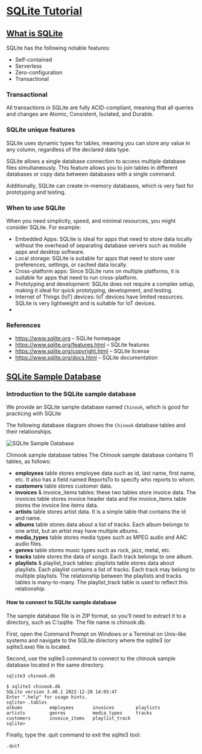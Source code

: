 # [SQLite Tutorial](https://www.sqlitetutorial.net/)

## [What is SQLite](https://www.sqlitetutorial.net/what-is-sqlite/)

SQLite has the following notable features:

* Self-contained
* Serverless
* Zero-configuration
* Transactional

### Transactional
All transactions in SQLite are fully ACID-compliant, meaning that all queries and changes are Atomic, Consistent, Isolated, and Durable.

### SQLite unique features

SQLite uses dynamic types for tables, meaning you can store any value in any column, regardless of the declared data type.

SQLite allows a single database connection to access multiple database files simultaneously. This feature allows you to join tables in different databases or copy data between databases with a single command.

Additionally, SQLite can create in-memory databases, which is very fast for prototyping and testing.

### When to use SQLite
When you need simplicity, speed, and minimal resources, you might consider SQLite. For example:

* Embedded Apps: SQLite is ideal for apps that need to store data locally without the overhead of separating database servers such as mobile apps and desktop software.
* Local storage: SQLite is suitable for apps that need to store user preferences, settings, or cached data locally.
* Cross-platform apps: Since SQLite runs on multiple platforms, it is suitable for apps that need to run cross-platform.
* Prototyping and development: SQLite does not require a complex setup, making it ideal for quick prototyping, development, and testing.
* Internet of Things (IoT) devices: IoT devices have limited resources. SQLite is very lightweight and is suitable for IoT devices.
* 
### References

* https://www.sqlite.org – SQLite homepage
* https://www.sqlite.org/features.html – SQLite features
* https://www.sqlite.org/copyright.html – SQLite license
* https://www.sqlite.org/docs.html – SQLite documentation

## [SQLite Sample Database](https://www.sqlitetutorial.net/sqlite-sample-database/)

### Introduction to the SQLite sample database

We provide an SQLite sample database named `Chinook`, which is good for practicing with SQLite

The following database diagram shows the `Chinook` database tables and their relationships.

![SQLite Sample Database](https://www.sqlitetutorial.net/wp-content/uploads/2015/11/sqlite-sample-database-color.jpg)

Chinook sample database tables
The Chinook sample database contains 11 tables, as follows:

 * **employees** table stores employee data such as id, last name, first name, etc. It also has a field named ReportsTo to specify who reports to whom.
 * **customers** table stores customer data.
 * **invoices** & invoice_items tables: these two tables store invoice data. The invoices table stores invoice header data and the invoice_items table stores the invoice line items data.
 * **artists** table stores artist data. It is a simple table that contains the id and name.
 * **albums** table stores data about a list of tracks. Each album belongs to one artist, but an artist may have multiple albums.
 * **media_types** table stores media types such as MPEG audio and AAC audio files.
 * **genres** table stores music types such as rock, jazz, metal, etc.
 * **tracks** table stores the data of songs. Each track belongs to one album.
 * **playlists** & playlist_track tables: playlists table stores data about playlists. Each playlist contains a list of tracks. Each track may belong to multiple playlists. The relationship between the playlists and tracks tables is many-to-many. The playlist_track table is used to reflect this relationship.

#### How to connect to SQLite sample database

The sample database file is in ZIP format, so you’ll need to extract it to a directory, such as C:\sqlite\. The file name is chinook.db.

First, open the Command Prompt on Windows or a Terminal on Unix-like systems and navigate to the SQLite directory where the sqlite3 (or sqlite3.exe) file is located.

Second, use the sqlite3 command to connect to the chinook sample database located in the same directory.

`sqlite3 chinook.db`

```
$ sqlite3 chinook.db 
SQLite version 3.40.1 2022-12-28 14:03:47
Enter ".help" for usage hints.
sqlite> .tables
albums          employees       invoices        playlists     
artists         genres          media_types     tracks        
customers       invoice_items   playlist_track
sqlite> 
```

Finally, type the .quit command to exit the sqlite3 tool:

`.quit`